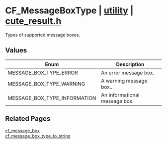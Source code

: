 # CF_MessageBoxType | [utility](https://github.com/RandyGaul/cute_framework/blob/master/docs/utility_readme.md) | [cute_result.h](https://github.com/RandyGaul/cute_framework/blob/master/include/cute_result.h)

Types of supported message boxes.

## Values

Enum | Description
--- | ---
MESSAGE_BOX_TYPE_ERROR | An error message box.
MESSAGE_BOX_TYPE_WARNING | A warning message box..
MESSAGE_BOX_TYPE_INFORMATION | An informational message box.

## Related Pages

[cf_message_box](https://github.com/RandyGaul/cute_framework/blob/master/docs/utility/cf_message_box.md)  
[cf_message_box_type_to_string](https://github.com/RandyGaul/cute_framework/blob/master/docs/utility/cf_message_box_type_to_string.md)  
